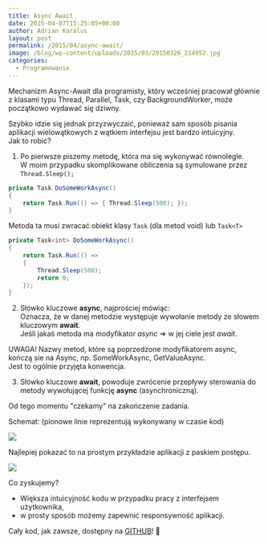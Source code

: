 ```yaml
---
title: Async Await
date: 2015-04-07T15:25:05+00:00
author: Adrian Karalus
layout: post
permalink: /2015/04/async-await/
image: /blog/wp-content/uploads/2015/03/20150326_214952.jpg
categories:
  - Programowanie
---
```

Mechanizm Async-Await dla programisty, który wcześniej pracował głównie z klasami typu Thread, Parallel, Task, czy BackgroundWorker, może początkowo wydawać się dziwny.


Szybko idzie się jednak przyzwyczaić, ponieważ sam sposób pisania aplikacji wielowątkowych z wątkiem interfejsu jest bardzo intuicyjny.  
Jak to robić?

1) Po pierwsze piszemy metodę, która ma się wykonywać równolegle.  
W moim przypadku skomplikowane obliczenia są symulowane przez `Thread.Sleep();`

```csharp
private Task DoSomeWorkAsync()
{
    return Task.Run(() => { Thread.Sleep(500); });
}
```

Metoda ta musi zwracać obiekt klasy `Task` (dla metod void) lub `Task<T>`

```csharp
private Task<int> DoSomeWorkAsync()
{
    return Task.Run(() =>
    {
        Thread.Sleep(500);
        return 0;
    });
}
```

2) Słówko kluczowe **async**, najprościej mówiąc:  
Oznacza, że w danej metodzie występuje wywołanie metody ze słowem kluczowym **await**.  
Jeśli jakaś metoda ma modyfikator *async* => w jej ciele jest *await*.

UWAGA! Nazwy metod, które są poprzedzone modyfikatorem async, kończą sie na Async, np. SomeWorkAsync, GetValueAsync.  
Jest to ogólnie przyjęta konwencja.

3) Słówko kluczowe **await**, powoduje zwrócenie przepływy sterowania do metody wywołującej funkcję **async** (asynchroniczną).

Od tego momentu "czekamy" na zakończenie zadania.

Schemat: (pionowe linie reprezentują wykonywany w czasie kod)

![](/blog/wp-content/uploads/2015/03/20150326_214952.jpg)

Najlepiej pokazać to na prostym przykładzie aplikacji z paskiem postępu.

![](/blog/wp-content/uploads/2015/03/2015-03-31-17_28_12-MainWindow.png)

Co zyskujemy?  
- Większa intuicyjność kodu w przypadku pracy z interfejsem użytkownika,  
- w prosty sposób możemy zapewnić responsywność aplikacji.

Cały kod, jak zawsze, dostępny na [GITHUB](https://github.com/AdrianRamzes/AsyncAwaitExample)! 🙂